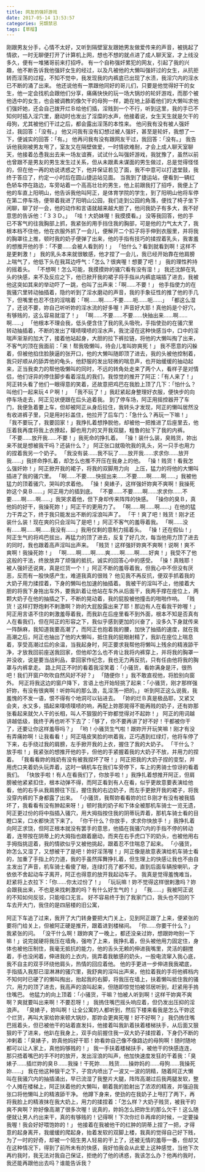```yaml
---
title: 网友的强奸游戏
date: 2017-05-14 13:53:57
categories: 另類禁忌
tags: [草榴]
---
```

刚跟男友分手，心情不太好，又听到隔壁室友跟她男友做爱传来的声音，被挑起了情欲，一时无聊便打开了计算机上网，想也不想的就点进了成人聊天室，才上线没多久，便有一堆猪哥前来打招呼。
有一个自称强奸累犯的网友，引起了我的兴趣，他不断告诉我他强奸女生的经过，以及凡被他的大懒叫强奸过的女生，从抗拒转而淫荡的过程，不知不觉中，我发现我的内裤底已出现了水渍，我淫穴内的淫水已不断的涌了出来。
他还说他有一票跟他同好的哥儿们，只要是他觉得好干的女生，他一定会找机会跟他们分享，痛痛快快的玩一场大锅炒的轮奸游戏，而那个被他选中的女生，也会被调教的像欠干的母狗一样，跪在地上舔着他们的大懒叫求他们强奸她，还会自己拨开烂Ｂ给他们插，淫贱到一个不行，听到这里，我的手已不知何时插入淫穴里，磨动时也发出了淫糜的水声，他接着说，女生天生就是欠干的母狗，尤其被他们干过之后，都会露出淫荡的本性来。
他问我有没有被人强奸过，我回答：「没有。」
他又问我有没有幻想过被人强奸，甚至是轮奸，我想了一下，便诚实的回答：「有。」
他再问我有没有跟网友干过，我回答：「没有。」
我告诉他我刚被男友甩了，室友又在隔壁做爱，一时情欲难耐，才会上成人聊天室聊天，他接着怂恿我出去来一场友谊赛，试试什么叫强奸游戏，我犹豫了，虽然以前也曾跟不是男友的男生发生过关系，但从未跟素未谋面的男生做过，总是觉得怪怪的，但在他一再的劝说诱惑之下，他并保证若见了面，我不中意可以打退堂鼓，我终于答应了，约定一小时后在圆山捷运站见面。
当我到了捷运站，便看到一辆红色轿车停在路边，车旁站着一个高高壮壮的男生，他上前跟我打了招呼，我便上了他的车直上阳明山，他告诉我他叫阿正，是体育学院的学生，到了阳明山他将车停在第二停车场，便带着我进了阳明山公园，我们走到公园的角落，便找了椅子坐下闲聊，聊了好一会，他的动作和言语就越来越大胆了，他问我奶子有多大，我不好意思的告诉他：「３３Ｄ。」
「哇！大奶妹喔！我摸摸看。」
没等我回答，他的手已不客气的往我胸部上抓，我紧张的用手挡住我的胸部，可是他的力气太大了，我根本档不住他，他在衣服外抓了一会儿，便解开二个扣子将手伸到衣服里，并将我的胸罩往上推，顿时我的奶子便弹了出来，他的手指有技巧的揉捏着乳头，我害羞的想推开他的手：「不要……会被人看到的！」
「怕什么？看到就看到啊！这样不是更剌激！」
我的乳头本来就很敏感，他才捏了一会儿，我已经开始靠在他肩膀上喘气了，他低下头在我耳边呼气：「怎么？很爽喔！想要了吧！」
我的理性矜持的摇着头。
「不想啊！怎么可能，我摸摸妳的骚穴看有没有湿！」
我还沈醉在乳头的快感，来不及反应之下，他已掀开我的裙子将手指从内裤底端插了进去，我被他这突如其来的举动吓了一跳，也叫了出声来：「啊……不要！」
他手指使力的在我骚穴里转动抽插着，隐约听到了淫水磨动的声音，我的手象征性的推了他的手几下，但嘴里也忍不住的淫喘着：「啊……啊……不要……呃……呃……」
「都这么湿了，还说不要，妳自己听听妳的淫水流的好多喔！声音好大耶！真他妈是个好穴，有够贱的，这么容易就湿了！」
「啊……不要……不要……快抽出来……啊……啊……」
「他根本不理会我，低头便含住了我的乳头吸吮，手指使劲的在骚穴里转动抽插着，不断的发出了噗啧噗啧的淫水声，我沈浸在这种快感当中，口中的淫喘声渐渐的加大了，接着他站起身，大胆的拉下裤拉链，将他的大懒叫掏了出来，不客气的顶在我面前：「来！帮我吸懒叫，待会儿准叫妳爽死！」
我不愿意的闪躲着，但被他掐住脸脥逼的张开口，他的大懒叫随即顶了进去，我的头被他控制着，我只好顺从的舔弄他的龟头，他舒服的发出轻微的喘息声，也开始缓缓的抽动起来，正当我卖力的帮他吸懒叫的同时，不远的转角处走来了两个人，看样子是对情侣，他们讶异的停住脚步看着淫乱的我们，我惊觉的推开了阿正：「有人来了！」
阿正转头看了他们一眼得意的笑着，还故意把鸡巴在我脸上顶了几下：「怕什么？叫他们一起来玩４Ｐ啊！」
「我不玩了！」我赶紧起身整理好衣服，便快步的向停车场走去，阿正见状便跟在后头追着我。
到了停车场，阿正用摇控器开了车门，我便急着要上车，但却被阿正从身后拉住，我转头才发现，阿正的懒叫居然没有收进裤子里，只是用衬衫盖住，他拉开了后车门：「急什么？再玩一下嘛！」
「我不要玩了，我要回家！」我挣扎着想挣脱他，却被他一把推进了后座里去，他压着我再度将我上衣撩起，脚也用力的叉开我双腿，粗鲁的扯下了我的内裤。
「不要……放开我……不要！」我死命的挣扎着。
「操！装什么装，臭贱货，妳出来不就是想被我干吗？还装什么？」
阿正张口就吸吮我的乳头，另一只手也用力的捏着我另一个奶子。
「我没有装……我不玩了……放开我……求求你……放开我……」我拼命挣扎着，却怎么也推不开压在我身上的他。
「操！贱货！看我怎么强奸妳！」阿正掀开我的裙子，将我的双脚用力向　上压，猛力的将他的大懒叫插进了我的骚穴里。
「啊……不要……快拔出来……不要……啊……啊……」我被他猛力的顶着骚穴，哭叫的求着他。
「操！臭婊子，这样强奸妳爽不爽啊！我操死妳这个臭Ｂ……」阿正用力的插到底。
「不要……不要……啊……求求你……不要……啊……啊……」我哭求着他，但下身却传来阵阵的快感。
「操你的臭Ｂ，真他妈的好干，我操死妳！」阿正干的更用力了。
「啊……啊……啊……」在他的猛力干弄之下，终于我只能发出不断的淫浪叫声了。
「干！爽了吧！贱货！刚才还装什么装！现在爽的只会淫叫了是吧！」阿正不客气的羞辱着我。
「啊……没有……啊……啊……我没有……」我用仅剩的意制力摇着头。
「操！还在假仙！」阿正生气的将鸡巴拔出，再猛力的顶了进去，反复了好几次，每当他用力顶了进去的同时，我也跟着高声淫叫出声来。
「贱货！这样强奸妳爽不爽啊！说啊！爽不爽啊！我操死妳！」
「啊……啊……啊……爽……啊……啊……好爽！」我受不了他这般的干法，终放放弃了顽强的抵抗，诚实的回答心中的感受。
「操！真贱耶！被人强奸还说爽，真是烂货一个！」阿正不断的羞辱着我，但我心中不但没有厌恶，反而有一股快感产生，难道我真的很贱？
他见我不再反抗，便双手抓着我的大奶子用力揉捏着，下身的懒叫也加速的抽插着。
我被干的淫叫不止，他接着大胆的将我下身拖出车外，要我趴着让他站在车外从后面干，我两手撑在座位上，两颗大奶子在他的抽插之下，不断的晃动着，我的屁股被他撞击的啪啪作响。
「贱货！这样打野炮剌不剌激啊？妳的大屁股露出来了耶！那边有人在看我干妳喔！」
阿正用言语不住的剌激羞辱着我，而我趴在后座里看不到外面，根本不知是否真有人在看我们，但在阿正的形容之下，我似乎感到更加的兴奋了，没多久下身就传来一阵酥麻，我知道我要高潮了，而阿正也抱着我的腰，加快了抽插的速度，就在我高潮之后，阿正也抽出了他的大懒叫，抵住我的屁眼射精了，我趴在座位上喘息着，享受高潮过后的余温，当我起身时，阿正要求我帮他将懒叫上残余的精液舔干净，才放我回前座送我回家，但他却怎么也不肯让我将内裤穿上，并将我的胸罩一并没收，说是要当战利品，拿回家作纪念，我也无力再反抗，只有任由他将我的胸罩与内裤拿走。
路上阿正不时的看着我淫笑着：「小骚货，看妳满身是汗，很热吧！我们开窗户吹吹自然风好不好？」
「随便你！」我不敢直视他，将脸别向窗外。
阿正将我这边的窗户降下，言语上也开始轻挑了起来：「小骚货，刚才那样强奸妳，有没有很爽啊！听妳叫的那么浪，乱淫荡一把的。」
听到阿正这么说我，我羞愧的不发一语，恨不得有个地洞可以钻进去。
「妳的烂Ｂ真是极品耶，又紧又会夹，水又多，插起来噗啧噗啧的响，再配上妳那晃得不能再贱的奶子，还有妳那张看起来就欠人干的长相，叫人不狠狠的干妳都觉得对不起妳！」
阿正的用词越讲越低级，我终于再也听不下去了：「够了，你不要再讲了好不好！干都被你干了，还要让你这样羞辱吗？」
「哟！小骚货生气啦！跟妳开开玩笑嘛！刚才有没有弄痛妳啊！让我看看！」阿正嘻皮笑脸的哄着我，正巧遇到红绿灯，他将车停了下来，右手绕过我的肩膀，左手掀开我的上衣，握住了我的大奶子。
「干什么？放手啦！」我紧张的想推开他的手，但他的手紧握着我的大奶子不放，并用力的捏着。
「我看看妳的贱奶有没有被我捏坏了呀！」阿正把我的大奶子捏的变型，并用虎口夹着奶头玩弄着，这时一辆机车在我们车旁停下，车上的男骑士惊讶的看着我们。
「快放手啦！有人在看我们了，你放手啦！」我挣扎着想推开阿正，但肩膀被他紧紧扣住，根本动弹不得，而阿正看到有人在看，似乎更故意要表演给他看，他的右手从我肩膀往下压，握住我的右边奶子，而左手更掀开我的裙子，将我没穿内裤的下身都露了出来。
「小骚货，我帮妳看看妳的烂Ｂ刚才有没有被我插坏了，我看看有没有肿起来呀！」顿时我的奶子和下体全被那机车骑士一览无遗，阿正更过份的将中指插入骚穴，用大拇指按住我的阴蒂玩弄着，那机车骑士看的目瞪口呆，口水都快流下来了。
「你干什么？你放手，求求你快放手！」我挣扎着向阿正求饶，但阿正根本就没有罢手的意思，他插在我骚穴内的手指不停的转动着，连带按在阴蒂上的大拇指也跟着磨动，而夹在右手虎口下的奶头，也被他用右手拇指挑逗着，我的情欲似乎又被他挑起，跟着忍不住喘息了起来。
「小骚货，妳怎么又湿了，又想被干了是吧！妳好淫荡喔！」阿正像是故意表演给机车骑士看的，加重了手指上的力道，我的手虽然挥舞挣扎着，但生理上的快感让我也不由自主发出了声音，机车骑士看傻了眼，连绿灯亮了都不知，直到后面车辆按喇叭，才依依不舍起动车子离开，阿正也得意的放开我起动车子。
我真是觉得羞愧难当，赶紧将上衣拉下：「你……你太过份了！」
「玩玩嘛！妳不觉得这样很剌激吗？妳会跟我出来，不也是来找剌激的吗？有什么好生气的！」
「我……」我被阿正说的不知如何反驳，只能哑口无言。
好不容易终于到了我家门口，我头也不回的下车去开大门，我住的是四层楼的旧公寓，

阿正下车追了过来，我开了大门转身要把大门关上，见到阿正跟了上来，便紧张的要将门给关上，但被阿正硬是推开，跟着进到楼梯间。
「你……你要干什么？」我紧张的问。
「没干什么啊！跟妳爽了一晚上，都还没亲过妳，想跟妳吻别一下嘛！」说完就硬将我压在墙角，强吻了上来，我挣扎着，但头被他用力固定住，身体也被他压制住，我毫无抵抗的能力，他的舌头无赖的伸进我嘴里，灵活的翻搅着，手也没闲着，伸进我的上衣内，挑弄着我敏感的奶头，一股电流窜入我心底，我不自主的双手环绕他肩头，热情的回应着他。
他的手更进一步伸进我我裙底，手指插入我那已湿淋淋的骚穴里，我舒爽的淫叫出声来，他拉着我的手将他裤档内不知何时已硬了的懒叫掏出，抬起我的右脚，将我压在墙上，扶着懒叫抵住我的骚穴，用力的顶了进去，我高声的浪叫起来，但随即惊觉怕被邻居听到，赶紧用手摀住嘴巴。
他猛力的向上顶着：「小骚货，干嘛？怕被人听到啊！这样干妳爽不爽啊？爽就要叫出来啊！不要忍呀！」
我摀住嘴巴摇头响应着，但仍发出压抑的淫浪声。
「臭婊子，妳叫啊！让全公寓的人都听到，然后下楼来看我是怎么干妳这个烂货，再叫大家给妳来顿大锅炒，那妳会更爽死喔！好不好啊？」
我仍摀住嘴巴摇着头，但已被他干的站着直发抖，他接着叫我趴着扶着楼梯扶手，从后面又狠狠的干了进来，他趴在我身上，双手向前握住我一双大奶子揉捏着，下身仍不断的冲剌着：「臭婊子，妳真他妈好干耶！妳看妳自己像不像路边的母狗啊！随时随地都可以让人家上，真他妈够贱的！」
我一手扶着楼梯扶手，被他干的快感连连，那只捂着嘴巴的手不时的放开，发出淫浪的叫声，他加快速度发狂的干着我：「臭婊子……插烂妳的臭Ｂ……我操！干死妳……贱货……操妳妈的……母狗……我操死妳……」
我在他这种狠干之下，子宫内喷出了一波又一波的阴精，随着阿正大懒叫在我骚穴内的抽插涌出，早已流湿了我整片大腿，阵阵高潮过后我两腿发软，整个人摊在楼梯上，阿正扶着他的大懒叫，朝着我的脸射出了浓浓的精液，并强迫我张口将他懒叫上的精液舔干净。
他蹲下身来，使劲的在我奶子上甩打了两下，再将我脸上的精液抹在我大奶上，用力的揉捏着：「怎么样？大奶子贱货，被我干的爽不爽啊？妳好像高潮了很多次喔！说真的，妳妈怎么把妳生的那么欠干！这么随便就让男人约出来干，真的有够贱的！记得啊！下次你烂Ｂ再痒的时候，一定要操我喔！我会好好喂饱妳的！」
他接着在我被他干的红肿的阴蒂上捏了一把，才得意的起身离开，我缓缓的爬起身，抬着发软的双脚上楼，我真的觉得自己好下贱，为了一时的好奇，却被一个陌生男人轻易的干上了，还被无情的羞辱一番，但却又在这种情况下，得到了前所未有的快感，我好怕我会从此爱上这种感觉，当他下次再约我时，我无法对我自己保证，拒绝的了他的诱惑，我该怎么办？他再约我时，我还能再跟他出去吗？谁能告诉我？